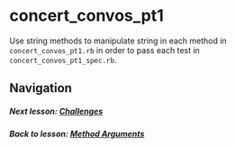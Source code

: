 # concert_convos_pt1
Use string methods to manipulate string in each method in `concert_convos_pt1.rb` in order to pass each test in `concert_convos_pt1_spec.rb`.    

## Navigation  
##### Next lesson: [Challenges](https://github.com/Coderdotnew/intro_web_apps_bs/tree/master/02_class/04_challenges)   
##### Back to lesson: [Method Arguments](https://github.com/Coderdotnew/intro_web_apps_bs/tree/master/02_class/03_method_arguments)      


